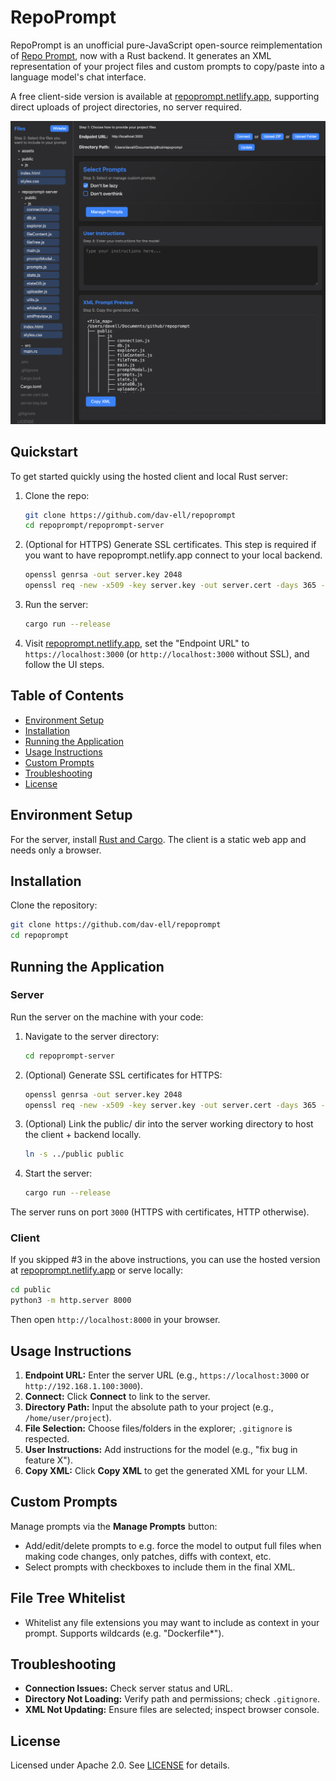# RepoPrompt

RepoPrompt is an unofficial pure-JavaScript open-source reimplementation of [Repo Prompt](https://repoprompt.com/), now with a Rust backend. It generates an XML representation of your project files and custom prompts to copy/paste into a language model's chat interface.

A free client-side version is available at [repoprompt.netlify.app](https://repoprompt.netlify.app/), supporting direct uploads of project directories, no server required.

![UI PNG](assets/ui.png)

## Quickstart

To get started quickly using the hosted client and local Rust server:

1. Clone the repo:
   ```bash
   git clone https://github.com/dav-ell/repoprompt
   cd repoprompt/repoprompt-server
   ```

2. (Optional for HTTPS) Generate SSL certificates. This step is required if you want to have repoprompt.netlify.app connect to your local backend.
   ```bash
   openssl genrsa -out server.key 2048
   openssl req -new -x509 -key server.key -out server.cert -days 365 -sha256 -subj "/CN=localhost"
   ```

3. Run the server:
   ```bash
   cargo run --release
   ```

4. Visit [repoprompt.netlify.app](https://repoprompt.netlify.app/), set the "Endpoint URL" to `https://localhost:3000` (or `http://localhost:3000` without SSL), and follow the UI steps.

## Table of Contents

- [Environment Setup](#environment-setup)
- [Installation](#installation)
- [Running the Application](#running-the-application)
- [Usage Instructions](#usage-instructions)
- [Custom Prompts](#custom-prompts)
- [Troubleshooting](#troubleshooting)
- [License](#license)

## Environment Setup

For the server, install [Rust and Cargo](https://www.rust-lang.org/tools/install). The client is a static web app and needs only a browser.

## Installation

Clone the repository:
```bash
git clone https://github.com/dav-ell/repoprompt
cd repoprompt
```

## Running the Application

### Server

Run the server on the machine with your code:

1. Navigate to the server directory:
   ```bash
   cd repoprompt-server
   ```

2. (Optional) Generate SSL certificates for HTTPS:
   ```bash
   openssl genrsa -out server.key 2048
   openssl req -new -x509 -key server.key -out server.cert -days 365 -sha256 -subj "/CN=localhost"
   ```

3. (Optional) Link the public/ dir into the server working directory to host the client + backend locally.
   ```bash
   ln -s ../public public
   ```

4. Start the server:
   ```bash
   cargo run --release
   ```

The server runs on port `3000` (HTTPS with certificates, HTTP otherwise).

### Client

If you skipped #3 in the above instructions, you can use the hosted version at [repoprompt.netlify.app](https://repoprompt.netlify.app/) or serve locally:

```bash
cd public
python3 -m http.server 8000
```

Then open `http://localhost:8000` in your browser.

## Usage Instructions

1. **Endpoint URL:** Enter the server URL (e.g., `https://localhost:3000` or `http://192.168.1.100:3000`).
2. **Connect:** Click **Connect** to link to the server.
3. **Directory Path:** Input the absolute path to your project (e.g., `/home/user/project`).
4. **File Selection:** Choose files/folders in the explorer; `.gitignore` is respected.
5. **User Instructions:** Add instructions for the model (e.g., "fix bug in feature X").
6. **Copy XML:** Click **Copy XML** to get the generated XML for your LLM.

## Custom Prompts

Manage prompts via the **Manage Prompts** button:
- Add/edit/delete prompts to e.g. force the model to output full files when making code changes, only patches, diffs with context, etc.
- Select prompts with checkboxes to include them in the final XML.

## File Tree Whitelist

- Whitelist any file extensions you may want to include as context in your prompt. Supports wildcards (e.g. "Dockerfile*"). 

## Troubleshooting

- **Connection Issues:** Check server status and URL.
- **Directory Not Loading:** Verify path and permissions; check `.gitignore`.
- **XML Not Updating:** Ensure files are selected; inspect browser console.

## License

Licensed under Apache 2.0. See [LICENSE](LICENSE) for details.